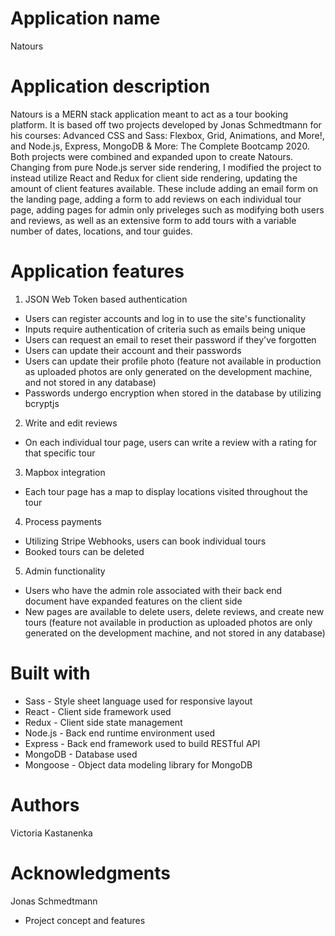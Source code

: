 # Application name

Natours

# Application description

Natours is a MERN stack application meant to act as a tour booking platform. It is based off two projects developed by Jonas Schmedtmann for his courses: Advanced CSS and Sass: Flexbox, Grid, Animations, and More!, and Node.js, Express, MongoDB & More: The Complete Bootcamp 2020. Both projects were combined and expanded upon to create Natours. Changing from pure Node.js server side rendering, I modified the project to instead utilize React and Redux for client side rendering, updating the amount of client features available. These include adding an email form on the landing page, adding a form to add reviews on each individual tour page, adding pages for admin only priveleges such as modifying both users and reviews, as well as an extensive form to add tours with a variable number of dates, locations, and tour guides.

# Application features

1. JSON Web Token based authentication

- Users can register accounts and log in to use the site's functionality
- Inputs require authentication of criteria such as emails being unique
- Users can request an email to reset their password if they've forgotten
- Users can update their account and their passwords
- Users can update their profile photo (feature not available in production as uploaded photos are only generated on the development machine, and not stored in any database)
- Passwords undergo encryption when stored in the database by utilizing bcryptjs

2. Write and edit reviews

- On each individual tour page, users can write a review with a rating for that specific tour

3. Mapbox integration

- Each tour page has a map to display locations visited throughout the tour

4. Process payments

- Utilizing Stripe Webhooks, users can book individual tours
- Booked tours can be deleted

5. Admin functionality

- Users who have the admin role associated with their back end document have expanded features on the client side
- New pages are available to delete users, delete reviews, and create new tours (feature not available in production as uploaded photos are only generated on the development machine, and not stored in any database)

# Built with

- Sass - Style sheet language used for responsive layout
- React - Client side framework used
- Redux - Client side state management
- Node.js - Back end runtime environment used
- Express - Back end framework used to build RESTful API
- MongoDB - Database used
- Mongoose - Object data modeling library for MongoDB

# Authors

Victoria Kastanenka

# Acknowledgments

Jonas Schmedtmann

- Project concept and features
